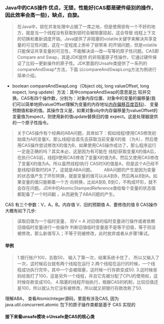 ### Java中的CAS操作  优点，无锁，性能好(CAS都是硬件级别的操作，因此效率会高一些)，缺点，自旋。
 >在Java中，锁在并发处理中占据了一席之地，但是使用锁有一个不好的地方，就是当一个线程没有获取到锁时会被阻塞挂起，这会导致
 线程上下文的切换和重新调度开销。Java提供了非阻塞的volatile关键字来解决共享变量的可见性问题，这在一定程度上弥补了锁带来
 的开销问题，但是volatile只能保证共享变量的可见性，不能解决读—改—写等的原子性问题。CAS即Compare and Swap，其是JDK提供
 的非阻塞原子性操作，它通过硬件保证了比较—更新操作的原子性。JDK里面的Unsafe类提供了一系列的compareAndSwap*方法，下面
 以compareAndSwapLong方法为例进行简单介绍。
+ boolean compareAndSwapLong（Object obj, long valueOffset, long expect, long update）方法：其中compareAndSwap的意思是比
较并交换。CAS有四个操作数，分别为：对象内存位置、对象中的变量的偏移量(我们可以简单地把valueOffset理解为变量的内存地址[内存偏移百度百科](https://baike.baidu.com/item/%E5%81%8F%E7%A7%BB%E5%9C%B0%E5%9D%80/3108819?fr=aladdin))、
变量预期值和新的值。其操作含义是，如果对象obj中内存偏移量为valueOffset的变量值为expect，则使用新的值update替换旧的值
expect。这是处理器提供的一个原子性指令。
>关于CAS操作有个经典的ABA问题，具体如下：假如线程I使用CAS修改初始值为A的变量X，那么线程I会首先去获取当前变量X的值
（为A），然后使用CAS操作尝试修改X的值为B，如果使用CAS操作成功了，那么程序运行一定是正确的吗？其实未必，这是因为有可能在
线程I获取变量X的值A后，在执行CAS前，线程II使用CAS修改了变量X的值为B，然后又使用CAS修改了变量X的值为A。所以虽然线程I执行
CAS时X的值是A，但是这个A已经不是线程I获取时的A了。这就是ABA问题。
       ABA问题的产生是因为变量的状态值产生了环形转换，就是变量的值可以从A到B，然后再从B到A。如果变量的值只能朝着一个方
向转换，比如A到B, B到C，不构成环形，就不会存在问题。JDK中的AtomicStampedReference类给每个变量的状态值都配备了一个时间戳
，从而避免了ABA问题的产生。

CAS 有三个参数：V，A，B。内存值 V、旧的预期值 A、要修改的值 B
CAS操作大概有如下几步:

>读取旧值为一个临时变量， 将V = A
对旧值的临时变量进行操作或者依赖旧值临时变量进行一些操作
判断旧值临时变量是不是等于旧值，等于则没被修改，那么新值写入；不等于则被修改，此时放弃或者从步骤1重试。

#### 举例
> 1.银行账户100，去取50， 输入了第一次，结果系统卡住了， 所以又输入了一次，这时候后台就有两个线程在运行
> 2.两个线程在运行的时候，一个线程成功执行完毕，其中一个会被阻塞，这时候一行存款变成50.
> 3.这时候爸妈给我打了100，这是另外一个线程，并且它先被分配了CPU的使用权，这时候存款变成100。
> 4.阻塞的线程开始执行，根据CAS的机制，比较旧值还是100，所以就认为它没有被修改，所以就又把银行存款改称了50. 

理解ABA， 查看AtomicInteger源码，里面有涉及CAS, 因为java.util.concurrent.atomic 包下的原子操作类都是基于 CAS 实现的

#### 接下来看unsafe模块->Unsafe是CAS的核心类  



